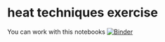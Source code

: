 # heat techniques exercise

You can work with this notebooks [![Binder](https://mybinder.org/badge_logo.svg)](https://mybinder.org/v2/gh/ywack/heat-techniques-exercise/main)
